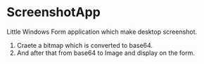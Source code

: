 # ScreenshotApp
Little Windows Form application which make desktop screenshot.  

1. Craete a bitmap which is converted to base64.
2. And after that from base64 to Image and display on the form.
